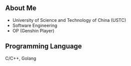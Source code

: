 ## About Me

- University of Science and Technology of China (USTC)
- Software Engineering
- OP (Genshin Player)

## Programming Language

C/C++, Golang

